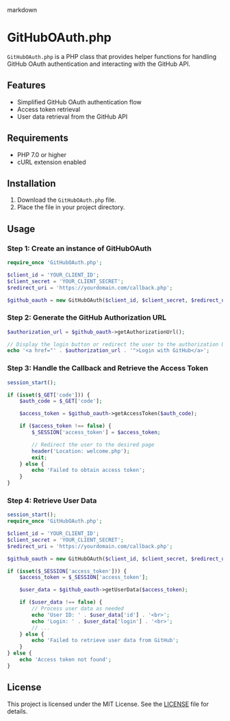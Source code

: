 markdown
# GitHubOAuth.php

`GitHubOAuth.php` is a PHP class that provides helper functions for handling GitHub OAuth authentication and interacting with the GitHub API.

## Features

- Simplified GitHub OAuth authentication flow
- Access token retrieval
- User data retrieval from the GitHub API

## Requirements

- PHP 7.0 or higher
- cURL extension enabled

## Installation

1. Download the `GitHubOAuth.php` file.
2. Place the file in your project directory.

## Usage

### Step 1: Create an instance of GitHubOAuth

```php
require_once 'GitHubOAuth.php';

$client_id = 'YOUR_CLIENT_ID';
$client_secret = 'YOUR_CLIENT_SECRET';
$redirect_uri = 'https://yourdomain.com/callback.php';

$github_oauth = new GitHubOAuth($client_id, $client_secret, $redirect_uri);
```

### Step 2: Generate the GitHub Authorization URL

```php
$authorization_url = $github_oauth->getAuthorizationUrl();

// Display the login button or redirect the user to the authorization URL
echo '<a href="' . $authorization_url . '">Login with GitHub</a>';
```

### Step 3: Handle the Callback and Retrieve the Access Token

```php
session_start();

if (isset($_GET['code'])) {
    $auth_code = $_GET['code'];

    $access_token = $github_oauth->getAccessToken($auth_code);

    if ($access_token !== false) {
        $_SESSION['access_token'] = $access_token;

        // Redirect the user to the desired page
        header('Location: welcome.php');
        exit;
    } else {
        echo 'Failed to obtain access token';
    }
}
```

### Step 4: Retrieve User Data

```php
session_start();
require_once 'GitHubOAuth.php';

$client_id = 'YOUR_CLIENT_ID';
$client_secret = 'YOUR_CLIENT_SECRET';
$redirect_uri = 'https://yourdomain.com/callback.php';

$github_oauth = new GitHubOAuth($client_id, $client_secret, $redirect_uri);

if (isset($_SESSION['access_token'])) {
    $access_token = $_SESSION['access_token'];

    $user_data = $github_oauth->getUserData($access_token);

    if ($user_data !== false) {
        // Process user data as needed
        echo 'User ID: ' . $user_data['id'] . '<br>';
        echo 'Login: ' . $user_data['login'] . '<br>';
        // ...
    } else {
        echo 'Failed to retrieve user data from GitHub';
    }
} else {
    echo 'Access token not found';
}
```

## License

This project is licensed under the MIT License. See the [LICENSE](LICENSE) file for details.